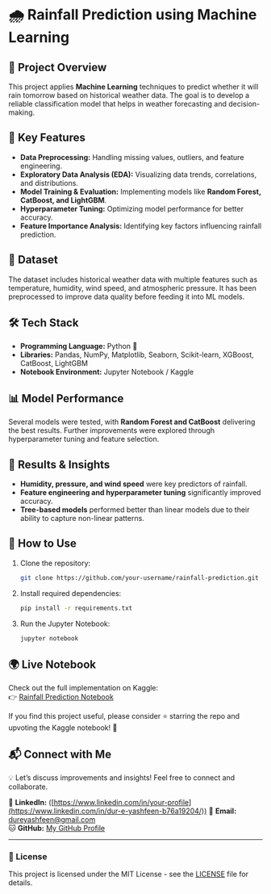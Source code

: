 # 🌧️ Rainfall Prediction using Machine Learning

## 📌 Project Overview
This project applies **Machine Learning** techniques to predict whether it will rain tomorrow based on historical weather data. The goal is to develop a reliable classification model that helps in weather forecasting and decision-making.

## 🚀 Key Features
- **Data Preprocessing:** Handling missing values, outliers, and feature engineering.
- **Exploratory Data Analysis (EDA):** Visualizing data trends, correlations, and distributions.
- **Model Training & Evaluation:** Implementing models like **Random Forest, CatBoost, and LightGBM**.
- **Hyperparameter Tuning:** Optimizing model performance for better accuracy.
- **Feature Importance Analysis:** Identifying key factors influencing rainfall prediction.

## 📂 Dataset
The dataset includes historical weather data with multiple features such as temperature, humidity, wind speed, and atmospheric pressure. It has been preprocessed to improve data quality before feeding it into ML models.

## 🛠️ Tech Stack
- **Programming Language:** Python 🐍
- **Libraries:** Pandas, NumPy, Matplotlib, Seaborn, Scikit-learn, XGBoost, CatBoost, LightGBM
- **Notebook Environment:** Jupyter Notebook / Kaggle

## 📊 Model Performance
Several models were tested, with **Random Forest and CatBoost** delivering the best results. Further improvements were explored through hyperparameter tuning and feature selection.

## 📌 Results & Insights
- **Humidity, pressure, and wind speed** were key predictors of rainfall.
- **Feature engineering and hyperparameter tuning** significantly improved accuracy.
- **Tree-based models** performed better than linear models due to their ability to capture non-linear patterns.

## 📖 How to Use
1. Clone the repository:
   ```bash
   git clone https://github.com/your-username/rainfall-prediction.git
   ```
2. Install required dependencies:
   ```bash
   pip install -r requirements.txt
   ```
3. Run the Jupyter Notebook:
   ```bash
   jupyter notebook
   ```

## 🌍 Live Notebook
Check out the full implementation on Kaggle:  
👉 [Rainfall Prediction Notebook](https://www.kaggle.com/code/dureyashfeen/rainfall-prediction?scriptVersionId=230296706)

If you find this project useful, please consider ⭐ starring the repo and upvoting the Kaggle notebook! 🚀

## 📬 Connect with Me
💡 Let’s discuss improvements and insights! Feel free to connect and collaborate.

🔗 **LinkedIn:** ([https://www.linkedin.com/in/your-profile](https://www.linkedin.com/in/dur-e-yashfeen-b76a19204/)) 
📧 **Email:** dureyashfeen@gmail.com  
🐱 **GitHub:** [My GitHub Profile](https://www.kaggle.com/dureyashfeen)  

---
### 📜 License
This project is licensed under the MIT License - see the [LICENSE](LICENSE) file for details.




